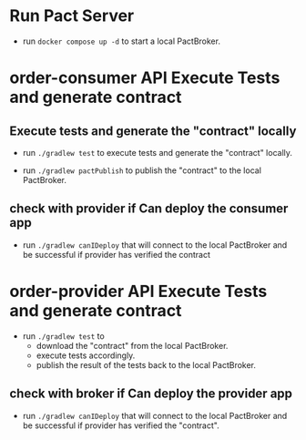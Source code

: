 
# Run Pact Server

* run `docker compose up -d` to start a local PactBroker.


# order-consumer API  Execute Tests and generate contract 


## Execute tests and generate the "contract" locally

*  run `./gradlew test` to execute tests and generate the "contract" locally.

* run `./gradlew pactPublish` to publish the "contract" to the local PactBroker.

## check with provider if Can deploy the consumer app

*  run `./gradlew canIDeploy` that will connect to the local PactBroker and be successful if provider has verified the contract 



# order-provider API  Execute Tests and generate contract 

* run `./gradlew test` to
    *  download the "contract" from the local PactBroker.
    *  execute tests accordingly.
    *  publish the result of the tests back to the local PactBroker.

## check with broker if Can deploy the provider app

  *  run `./gradlew canIDeploy` that will connect to the local PactBroker and be successful if provider has verified the "contract".
